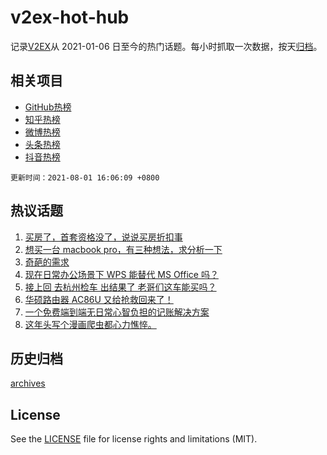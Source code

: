 # v2ex-hot-hub

 记录[V2EX](https://www.v2ex.com/)从 2021-01-06 日至今的热门话题。每小时抓取一次数据，按天[归档](archives)。
 
 ## 相关项目

- [GitHub热榜](https://github.com/snaildev/github-hot-hub)
- [知乎热榜](https://github.com/snaildev/zhihu-hot-hub)
- [微博热榜](https://github.com/snaildev/weibo-hot-hub)
- [头条热榜](https://github.com/snaildev/toutiao-hot-hub)
- [抖音热榜](https://github.com/snaildev/douyin-hot-hub)


 `更新时间：2021-08-01 16:06:09 +0800`

## 热议话题

1. [买房了，首套资格没了，说说买房折扣事](https://www.v2ex.com/t/792874)
1. [想买一台 macbook pro，有三种想法，求分析一下](https://www.v2ex.com/t/792925)
1. [奇葩的需求](https://www.v2ex.com/t/792876)
1. [现在日常办公场景下 WPS 能替代 MS Office 吗？](https://www.v2ex.com/t/792879)
1. [接上回 去杭州检车 出结果了 老哥们这车能买吗？](https://www.v2ex.com/t/792906)
1. [华硕路由器 AC86U 又给抢救回来了！](https://www.v2ex.com/t/792880)
1. [一个免费端到端无日常心智负担的记账解决方案](https://www.v2ex.com/t/792877)
1. [这年头写个漫画爬虫都心力憔悴。](https://www.v2ex.com/t/792934)

## 历史归档

[archives](archives)

## License

See the [LICENSE](LICENSE) file for license rights and limitations (MIT).
